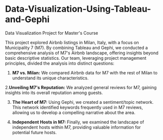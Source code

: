 # Data-Visualization-Using-Tableau-and-Gephi
Data Visualization Project for Master's Course

This project explored Airbnb listings in Milan, Italy, with a focus on Municipality 7 (M7). By combining Tableau and Gephi, we conducted a comprehensive analysis of M7's Airbnb landscape, offering insights beyond basic descriptive statistics. Our team, leveraging project management principles, divided the analysis into distinct questions:

1. **M7 vs. Milan:** We compared Airbnb data for M7 with the rest of Milan to understand its unique characteristics.

2.**Unveiling M7's Reputation:** We analyzed general reviews for M7, gaining insights into its overall reputation among guests.

3. **The Heart of M7:**  Using Gephi, we created a sentiment/topic network. This network identified keywords frequently used in M7 reviews, allowing us to develop a compelling narrative about the  area.

4. **Independent Hosts in M7:** Finally, we examined the landscape of independent hosts within M7, providing valuable information for potential future hosts.





